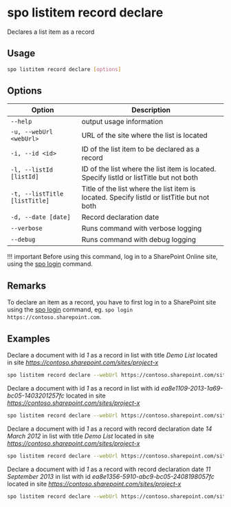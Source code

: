# spo listitem record declare 

Declares a list item as a record

## Usage

```sh
spo listitem record declare [options]
```

## Options

Option|Description
------|-----------
`--help`|output usage information
`-u, --webUrl <webUrl>`|URL of the site where the list is located
`-i, --id <id>`|ID of the list item to be declared as a record
`-l, --listId [listId]`|ID of the list where the list item is located. Specify listId or listTitle but not both
`-t, --listTitle [listTitle]`|Title of the list where the list item is located. Specify listId or listTitle but not both
`-d, --date [date]`|Record declaration date
`--verbose `|Runs command with verbose logging
`--debug `| Runs command with debug logging

!!! important
    Before using this command, log in to a SharePoint Online site, using the [spo login](../login.md) command.

## Remarks

To declare an item as a record, you have to first log in to a SharePoint site using the [spo login](../login.md) command, eg. `spo login https://contoso.sharepoint.com`.

## Examples

Declare a document with id _1_ as a record in list with title _Demo List_ located in site _https://contoso.sharepoint.com/sites/project-x_

```sh
spo listitem record declare --webUrl https://contoso.sharepoint.com/sites/project-x --listTitle "Demo List" --id 1
```


Declare a document with id _1_ as a record in list with id _ea8e1109-2013-1a69-bc05-1403201257fc_ located in site _https://contoso.sharepoint.com/sites/project-x_

```sh
spo listitem record declare --webUrl https://contoso.sharepoint.com/sites/project-x --listId ea8e1109-2013-1a69-bc05-1403201257fc --id 1
```


Declare a document with id _1_ as a record with record declaration date _14 March 2012_ in list with title _Demo List_ located in site _https://contoso.sharepoint.com/sites/project-x_

```sh
spo listitem record declare --webUrl https://contoso.sharepoint.com/sites/project-x --listTitle "Demo List" --id 1 --date 2012-03-14
```


Declare a document with id _1_ as a record with record declaration date _11 September 2013_ in list with id _ea8e1356-5910-abc9-bc05-2408198057fc_ located in site _https://contoso.sharepoint.com/sites/project-x_

```sh
spo listitem record declare --webUrl https://contoso.sharepoint.com/sites/project-x --listId ea8e1356-5910-abc9-bc05-2408198057fc --id 1 --date 2013-09-11
```